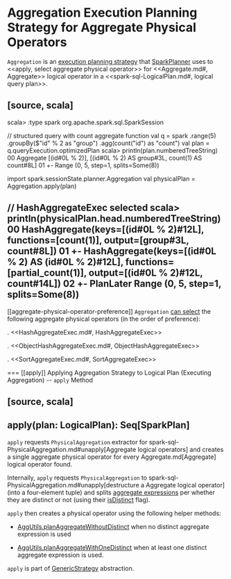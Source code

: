 # Aggregation Execution Planning Strategy for Aggregate Physical Operators

`Aggregation` is an [execution planning strategy](SparkStrategy.md) that [SparkPlanner](../SparkPlanner.md) uses to <<apply, select aggregate physical operator>> for <<Aggregate.md#, Aggregate>> logical operator in a <<spark-sql-LogicalPlan.md#, logical query plan>>.

[source, scala]
----
scala> :type spark
org.apache.spark.sql.SparkSession

// structured query with count aggregate function
val q = spark
  .range(5)
  .groupBy($"id" % 2 as "group")
  .agg(count("id") as "count")
val plan = q.queryExecution.optimizedPlan
scala> println(plan.numberedTreeString)
00 Aggregate [(id#0L % 2)], [(id#0L % 2) AS group#3L, count(1) AS count#8L]
01 +- Range (0, 5, step=1, splits=Some(8))

import spark.sessionState.planner.Aggregation
val physicalPlan = Aggregation.apply(plan)

// HashAggregateExec selected
scala> println(physicalPlan.head.numberedTreeString)
00 HashAggregate(keys=[(id#0L % 2)#12L], functions=[count(1)], output=[group#3L, count#8L])
01 +- HashAggregate(keys=[(id#0L % 2) AS (id#0L % 2)#12L], functions=[partial_count(1)], output=[(id#0L % 2)#12L, count#14L])
02    +- PlanLater Range (0, 5, step=1, splits=Some(8))
----

[[aggregate-physical-operator-preference]]
`Aggregation` [can select](../AggUtils.md#aggregate-physical-operator-selection-criteria) the following aggregate physical operators (in the order of preference):

. <<HashAggregateExec.md#, HashAggregateExec>>

. <<ObjectHashAggregateExec.md#, ObjectHashAggregateExec>>

. <<SortAggregateExec.md#, SortAggregateExec>>

=== [[apply]] Applying Aggregation Strategy to Logical Plan (Executing Aggregation) -- `apply` Method

[source, scala]
----
apply(plan: LogicalPlan): Seq[SparkPlan]
----

`apply` requests `PhysicalAggregation` extractor for spark-sql-PhysicalAggregation.md#unapply[Aggregate logical operators] and creates a single aggregate physical operator for every Aggregate.md[Aggregate] logical operator found.

Internally, `apply` requests `PhysicalAggregation` to spark-sql-PhysicalAggregation.md#unapply[destructure a Aggregate logical operator] (into a four-element tuple) and splits [aggregate expressions](../expressions/AggregateExpression.md) per whether they are distinct or not (using their [isDistinct](../expressions/AggregateExpression.md#isDistinct) flag).

`apply` then creates a physical operator using the following helper methods:

* [AggUtils.planAggregateWithoutDistinct](../AggUtils.md#planAggregateWithoutDistinct) when no distinct aggregate expression is used

* [AggUtils.planAggregateWithOneDistinct](../AggUtils.md#planAggregateWithOneDistinct) when at least one distinct aggregate expression is used.

`apply` is part of [GenericStrategy](../catalyst/GenericStrategy.md#apply) abstraction.
